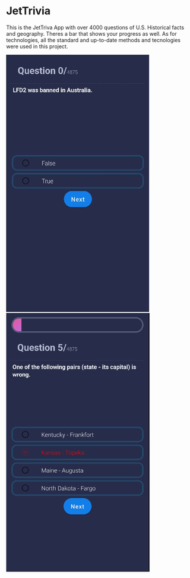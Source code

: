 # JetTrivia

This is the JetTriva App with over 4000 questions of U.S. Historical facts and geography. Theres a bar that shows your progress as well. 
As for technologies, all the standard and up-to-date methods and tecnologies were used in this project.


<img aligin = "left" src = "JTPICS/Screenshot%202022-08-06%20145148.jpg"> <img aligin = "right" src = "JTPICS/Screenshot%202022-08-06%20145234.jpg">
